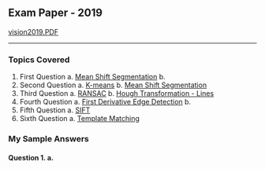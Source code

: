 ## Exam Paper - 2019
[vision2019.PDF](../../_resources/vision2019.PDF)

---
### **Topics Covered**
1.  First Question
	a. [Mean Shift Segmentation](../../Computer%20Vision/Topics/Mean%20Shift%20Segmentation.md)
	b. 
2. Second Question
	a. [K-means](../../Computer%20Vision/Topics/K-Means.md)
	b. [Mean Shift Segmentation](../../Computer%20Vision/Topics/Mean%20Shift%20Segmentation.md)
3. Third Question
	a. [RANSAC](../../Computer%20Vision/Topics/RANSAC.md)
	b. [Hough Transformation - Lines](../../Computer%20Vision/Topics/Hough%20Transformation%20-%20Lines.md)
4. Fourth Question
	a. [First Derivative Edge Detection](../../Computer%20Vision/Topics/First%20Derivative%20Edge%20Detection.md)
	b. 
5. Fifth Question
	a. [SIFT](../../Computer%20Vision/Topics/SIFT.md)
6. Sixth Question
	a. [Template Matching](../../Computer%20Vision/Topics/Template%20Matching.md)
	
	
### My Sample Answers
#### **Question 1. a.**
